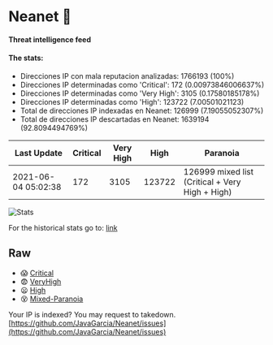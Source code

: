 # Neanet :hocho:
#### Threat intelligence feed
#### The stats:

- Direcciones IP con mala reputacion analizadas: 1766193 (100%)
- Direcciones IP determinadas como 'Critical':  172 (0.00973846006637%)
- Direcciones IP determinadas como 'Very High':  3105 (0.17580185178%)
- Direcciones IP determinadas como 'High':  123722 (7.00501021123)
- Total de direcciones IP indexadas en Neanet:  126999 (7.19055052307%)
- Total de direcciones IP descartadas en Neanet:  1639194 (92.8094494769%)

| Last Update | Critical | Very High | High | Paranoia |
| --- | --- | --- | --- | --- |
| 2021-06-04 05:02:38 | 172 | 3105 | 123722 | 126999 mixed list (Critical + Very High + High)|

![Stats](https://docs.google.com/spreadsheets/d/e/2PACX-1vSnaNMIXVabIpDJjufMlzH7poXnshF3mgd8Is1g9ytUEzVsP5my4Trn8f-xkoLLQ38xpL3HtmUexLo6/pubchart?oid=501124687&format=image)

For the historical stats go to: [link](/stats.csv)
## Raw
- :scream: [Critical](https://raw.githubusercontent.com/JavaGarcia/Neanet/master/blacklists/neanet_critical.txt)
- :fearful: [VeryHigh](https://raw.githubusercontent.com/JavaGarcia/Neanet/master/blacklists/neanet_veryHigh.txtt)
- :frowning: [High](https://raw.githubusercontent.com/JavaGarcia/Neanet/master/blacklists/neanet_high.txt)
- :dizzy_face: [Mixed-Paranoia](https://raw.githubusercontent.com/JavaGarcia/Neanet/master/blacklists/neanet_all.txt)


Your IP is indexed? You may request to takedown. [https://github.com/JavaGarcia/Neanet/issues](https://github.com/JavaGarcia/Neanet/issues)



































































































































































































































































































































































































































































































































































































































































































































































































































































































































































































































































































































































































































































































































































































































































































































































































































































































































































































































































































































































































































































































































































































































































































































































































































































































































































































































































































































































































































































































































































































































































































































































































































































































































































































































































































































































































































































































































































































































































































































































































































































































































































































































































































































































































































































































































































































































































































































































































































































































































































































































































































































































































































































































































































































































































































































































































































































































































































































































































































































































































































































































































































































































































































































































































































































































































































































































































































































































































































































































































































































